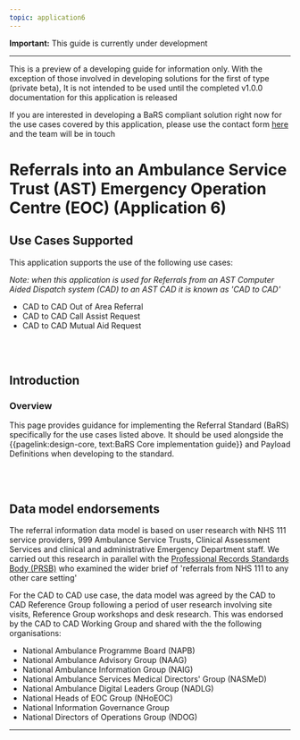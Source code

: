 ```yaml
---
topic: application6
---
```


<div markdown="span" class="alert alert-warning" role="alert"><i class="fa fa-warning"></i><b> Important:</b> This guide is currently under development <hr><p> This is a preview of a developing guide for information only. With the exception of those involved in developing solutions for the first of type (private beta), It is not intended to be used until the completed v1.0.0 documentation for this application is released <p> If you are interested in developing a BaRS compliant solution right now for the use cases covered by this application, please use the contact form <a href="https://digital.nhs.uk/services/booking-and-referral-standard/enquiry-form" target="_blank">here</a> and the team will be in touch</div>

# Referrals into an Ambulance Service Trust (AST) Emergency Operation Centre (EOC) (Application 6)

## Use Cases Supported

This application supports the use of the following use cases:

*Note: when this application is used for Referrals from an AST Computer Aided Dispatch system (CAD) to an AST CAD it is known as 'CAD to CAD'*

* CAD to CAD Out of Area Referral
* CAD to CAD Call Assist Request
* CAD to CAD Mutual Aid Request

</br>
</br>

## Introduction

### Overview

This page provides guidance for implementing the Referral Standard (BaRS) specifically for the use cases listed above. It should be used alongside the {{pagelink:design-core, text:BaRS Core implementation guide}} and Payload Definitions when developing to the standard. 

</br>
</br>

## Data model endorsements

The referral information data model is based on user research with NHS 111 service providers, 999 Ambulance Service Trusts, Clinical Assessment Services and clinical and administrative Emergency Department staff.  We carried out this research in parallel with the [Professional Records Standards Body (PRSB)](https://theprsb.org/) who examined the wider brief of 'referrals from NHS 111 to any other care setting' 

For the CAD to CAD use case, the data model was agreed by the CAD to CAD Reference Group following a period of user research involving site visits, Reference Group workshops and desk research. This was endorsed by the CAD to CAD Working Group and shared with the the following organisations:

* National Ambulance Programme Board (NAPB)
* National Ambulance Advisory Group (NAAG)
* National Ambulance Information Group (NAIG)
* National Ambulance Services Medical Directors' Group (NASMeD)
* National Ambulance Digital Leaders Group (NADLG)
* National Heads of EOC Group (NHoEOC)
* National Information Governance Group
* National Directors of Operations Group (NDOG)

<hr>